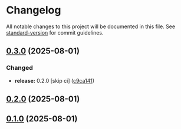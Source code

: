 # Changelog

All notable changes to this project will be documented in this file. See [standard-version](https://github.com/conventional-changelog/standard-version) for commit guidelines.

## [0.3.0](https://github.com/soulcraft-research/brainy/compare/v0.1.0...v0.3.0) (2025-08-01)


### Changed

* **release:** 0.2.0 [skip ci] ([c9ca141](https://github.com/soulcraft-research/brainy/commit/c9ca14146ba5376812823185e55fc8b38be3785c))

## [0.2.0](https://github.com/soulcraft-research/brainy/compare/v0.1.0...v0.2.0) (2025-08-01)

## [0.1.0](https://github.com/soulcraft-research/brainy/compare/v0.33.0...v0.1.0) (2025-08-01)
